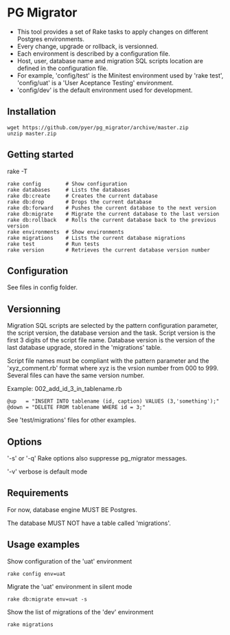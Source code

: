PG Migrator
===========

* This tool provides a set of Rake tasks to apply changes on different Postgres environments.
* Every change, upgrade or rollback, is versionned.
* Each environment is described by a configuration file.
* Host, user, database name and migration SQL scripts location are defined in the configuration file.
* For example, 'config/test' is the Minitest environment used by 'rake test', 'config/uat' is a 'User Aceptance Testing' environment.
* 'config/dev' is the default environment used for development.


Installation
------------

    wget https://github.com/pyer/pg_migrator/archive/master.zip
    unzip master.zip


Getting started
---------------

rake -T

    rake config        # Show configuration
    rake databases     # Lists the databases
    rake db:create     # Creates the current database
    rake db:drop       # Drops the current database
    rake db:forward    # Pushes the current database to the next version
    rake db:migrate    # Migrate the current database to the last version
    rake db:rollback   # Rolls the current database back to the previous version
    rake environments  # Show environments
    rake migrations    # Lists the current database migrations
    rake test          # Run tests
    rake version       # Retrieves the current database version number


Configuration
-------------

See files in config folder.


Versionning
-----------

Migration SQL scripts are selected by the pattern configuration parameter, the script version, the database version and the task.
Script version is the first 3 digits of the script file name.
Database version is the version of the last database upgrade, stored in the 'migrations' table.

Script file names must be compliant with the pattern parameter and the 'xyz_comment.rb' format where xyz is the vrsion number from 000 to 999.
Several files can have the same version number.

Example: 002_add_id_3_in_tablename.rb

    @up   = "INSERT INTO tablename (id, caption) VALUES (3,'something');"
    @down = "DELETE FROM tablename WHERE id = 3;"


See 'test/migrations' files for other examples.


Options
-------

'-s' or '-q' Rake options also suppresse pg_migrator messages.

'-v' verbose is default mode


Requirements
------------

For now, database engine MUST BE Postgres.

The database MUST NOT have a table called 'migrations'.


Usage examples
--------------

Show configuration of the 'uat' environment
```
rake config env=uat
```

Migrate the 'uat' environment in silent mode
```
rake db:migrate env=uat -s
```

Show the list of migrations of the 'dev' environment
```
rake migrations
```
